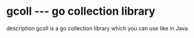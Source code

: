 gcoll --- go collection library
====

description gcoll is a go collection library which you can use like in Java
